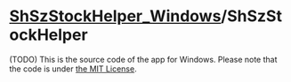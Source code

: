 # [ShSzStockHelper_Windows](https://github.com/ArvinZJC/ShSzStockHelper_Windows)/ShSzStockHelper

(TODO)
This is the source code of the app for Windows. Please note that the code is under [the MIT License](https://github.com/ArvinZJC/ShSzStockHelper_Windows/blob/master/LICENSE).
